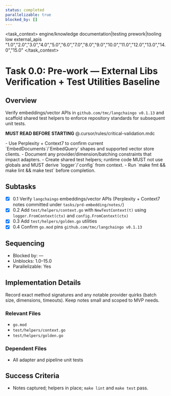 ```yaml
---
status: completed
parallelizable: true
blocked_by: []
---
```


<task_context>
<domain>engine/knowledge</domain>
<type>documentation|testing</type>
<scope>prework|tooling</scope>
<complexity>low</complexity>
<dependencies>external_apis</dependencies>
<unblocks>"1.0","2.0","3.0","4.0","5.0","6.0","7.0","8.0","9.0","10.0","11.0","12.0","13.0","14.0","15.0"</unblocks>
</task_context>

# Task 0.0: Pre‑work — External Libs Verification + Test Utilities Baseline

## Overview

Verify embeddings/vector APIs in `github.com/tmc/langchaingo v0.1.13` and scaffold shared test helpers to enforce repository standards for subsequent unit tests.

<import>**MUST READ BEFORE STARTING** @.cursor/rules/critical-validation.mdc</import>

<requirements>
- Use Perplexity + Context7 to confirm current `EmbedDocuments`/`EmbedQuery` shapes and supported vector store clients.
- Document any provider/dimension/batching constraints that impact adapters.
- Create shared test helpers; runtime code MUST not use globals and MUST derive `logger`/`config` from context.
- Run `make fmt && make lint && make test` before completion.
</requirements>

## Subtasks

- [x] 0.1 Verify `langchaingo` embeddings/vector APIs (Perplexity + Context7 notes committed under `tasks/prd-embedding/notes/`)
- [x] 0.2 Add `test/helpers/context.go` with `NewTestContext(t)` using `logger.FromContext(ctx)` and `config.FromContext(ctx)`
- [x] 0.3 Add `test/helpers/golden.go` utilities
- [x] 0.4 Confirm `go.mod` pins `github.com/tmc/langchaingo v0.1.13`

## Sequencing

- Blocked by: —
- Unblocks: 1.0–15.0
- Parallelizable: Yes

## Implementation Details

Record exact method signatures and any notable provider quirks (batch size, dimensions, timeouts). Keep notes small and scoped to MVP needs.

### Relevant Files

- `go.mod`
- `test/helpers/context.go`
- `test/helpers/golden.go`

### Dependent Files

- All adapter and pipeline unit tests

## Success Criteria

- Notes captured; helpers in place; `make lint` and `make test` pass.
